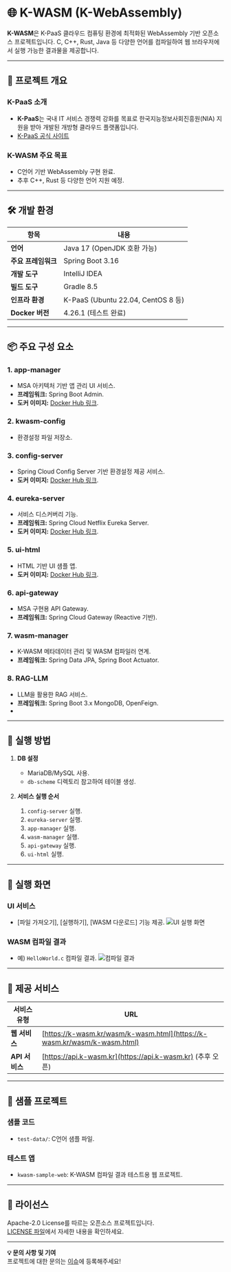 # 🌐 K-WASM (K-WebAssembly)

**K-WASM**은 K-PaaS 클라우드 컴퓨팅 환경에 최적화된 WebAssembly 기반 오픈소스 프로젝트입니다. C, C++, Rust, Java 등 다양한 언어를 컴파일하여 웹 브라우저에서 실행 가능한 결과물을 제공합니다.

---

## 🚀 프로젝트 개요

### **K-PaaS 소개**
- **K-PaaS**는 국내 IT 서비스 경쟁력 강화를 목표로 한국지능정보사회진흥원(NIA) 지원을 받아 개발된 개방형 클라우드 플랫폼입니다.
- [K-PaaS 공식 사이트](https://k-paas.or.kr/)

### **K-WASM 주요 목표**
- C언어 기반 WebAssembly 구현 완료.
- 추후 C++, Rust 등 다양한 언어 지원 예정.

---

## 🛠️ 개발 환경

| 항목                   | 내용                                   |
|------------------------|---------------------------------------|
| **언어**              | Java 17 (OpenJDK 호환 가능)            |
| **주요 프레임워크**     | Spring Boot 3.16                      |
| **개발 도구**          | IntelliJ IDEA                         |
| **빌드 도구**          | Gradle 8.5                            |
| **인프라 환경**         | K-PaaS (Ubuntu 22.04, CentOS 8 등)     |
| **Docker 버전**        | 4.26.1 (테스트 완료)                   |

---

## 📦 주요 구성 요소

### **1. app-manager**
- MSA 아키텍처 기반 앱 관리 UI 서비스.
- **프레임워크:** Spring Boot Admin.
- **도커 이미지:** [Docker Hub 링크](https://hub.docker.com/repository/docker/leehyeopgeon/app-manager/general).

### **2. kwasm-config**
- 환경설정 파일 저장소.

### **3. config-server**
- Spring Cloud Config Server 기반 환경설정 제공 서비스.
- **도커 이미지:** [Docker Hub 링크](https://hub.docker.com/repository/docker/leehyeopgeon/config-server/general).

### **4. eureka-server**
- 서비스 디스커버리 기능.
- **프레임워크:** Spring Cloud Netflix Eureka Server.
- **도커 이미지:** [Docker Hub 링크](https://hub.docker.com/repository/docker/leehyeopgeon/eureka-server/general).

### **5. ui-html**
- HTML 기반 UI 샘플 앱.
- **도커 이미지:** [Docker Hub 링크](https://hub.docker.com/repository/docker/leehyeopgeon/ui-html/general).

### **6. api-gateway**
- MSA 구현용 API Gateway.
- **프레임워크:** Spring Cloud Gateway (Reactive 기반).

### **7. wasm-manager**
- K-WASM 메타데이터 관리 및 WASM 컴파일러 연계.
- **프레임워크:** Spring Data JPA, Spring Boot Actuator.

### **8. RAG-LLM**
- LLM을 활용한 RAG 서비스.
- **프레임워크:** Spring Boot 3.x MongoDB, OpenFeign.
- 
---

## 🧩 실행 방법

1. **DB 설정**
   - MariaDB/MySQL 사용.
   - `db-scheme` 디렉토리 참고하여 테이블 생성.

2. **서비스 실행 순서**
   1. `config-server` 실행.
   2. `eureka-server` 실행.
   3. `app-manager` 실행.
   4. `wasm-manager` 실행.
   5. `api-gateway` 실행.
   6. `ui-html` 실행.

---

## 🎨 실행 화면

### **UI 서비스**
- [파일 가져오기], [실행하기], [WASM 다운로드] 기능 제공.
![UI 실행 화면](https://github.com/K-PaaS-incubator/k-wasm-app/assets/39357722/0b1a4b8a-be9d-489c-ac0c-9fcc0c9661dc)

### **WASM 컴파일 결과**
- 예) `HelloWorld.c` 컴파일 결과.
![컴파일 결과](https://github.com/K-PaaS-incubator/k-wasm-app/assets/39357722/3d8e2d69-e3ce-403c-a187-06c7e717c683)

---

## 🌟 제공 서비스

| 서비스 유형 | URL                              |
|-------------|----------------------------------|
| **웹 서비스**  | [https://k-wasm.kr/wasm/k-wasm.html](https://k-wasm.kr/wasm/k-wasm.html) |
| **API 서비스** | [https://api.k-wasm.kr](https://api.k-wasm.kr) (추후 오픈) |

---

## 🧪 샘플 프로젝트

### **샘플 코드**
- `test-data/`: C언어 샘플 파일.

### **테스트 앱**
- `kwasm-sample-web`: K-WASM 컴파일 결과 테스트용 웹 프로젝트.

---

## 📖 라이선스

Apache-2.0 License를 따르는 오픈소스 프로젝트입니다.  
[LICENSE 파일](LICENSE)에서 자세한 내용을 확인하세요.

---

**💡 문의 사항 및 기여**  
프로젝트에 대한 문의는 [이슈](https://github.com/K-PaaS-incubator/k-wasm-app/issues)에 등록해주세요!
